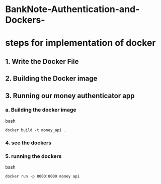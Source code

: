 # BankNote-Authentication-and-Dockers-
# steps for implementation of docker
## 1. Write the Docker File
## 2. Building the Docker image
## 3. Running our money authenticator app
### a. Building the docker image
bash
```
docker build -t money_api .
```
### 4. see the dockers

### 5. running the dockers
bash
```
docker run -p 8000:8000 money api
```
